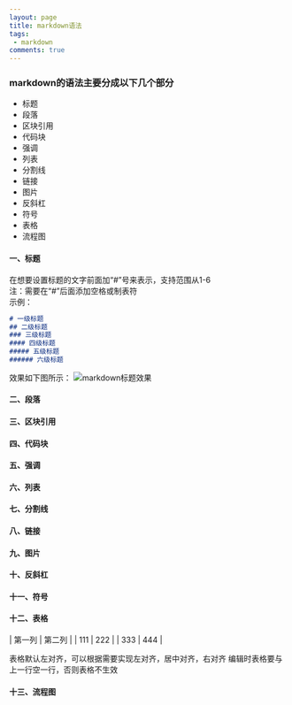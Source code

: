 ```yaml
---
layout: page
title: markdown语法
tags:
 - markdown
comments: true
---
```

### markdown的语法主要分成以下几个部分
* 标题
* 段落
* 区块引用
* 代码块
* 强调
* 列表
* 分割线
* 链接
* 图片
* 反斜杠
* 符号
* 表格
* 流程图

#### 一、标题
在想要设置标题的文字前面加“#”号来表示，支持范围从1-6
<br>
注：需要在“#”后面添加空格或制表符
<br>
示例：
```markdown
# 一级标题
## 二级标题
### 三级标题
#### 四级标题
##### 五级标题
###### 六级标题
```
效果如下图所示：
![markdown标题效果](http://perfiffer.cn/images/markdown_title.png)

#### 二、段落

#### 三、区块引用

#### 四、代码块

#### 五、强调

#### 六、列表

#### 七、分割线

#### 八、链接

#### 九、图片

#### 十、反斜杠

#### 十一、符号

#### 十二、表格

| 第一列 | 第二列 |
| 111 | 222 |
| 333 | 444 |

表格默认左对齐，可以根据需要实现左对齐，居中对齐，右对齐
编辑时表格要与上一行空一行，否则表格不生效

#### 十三、流程图
